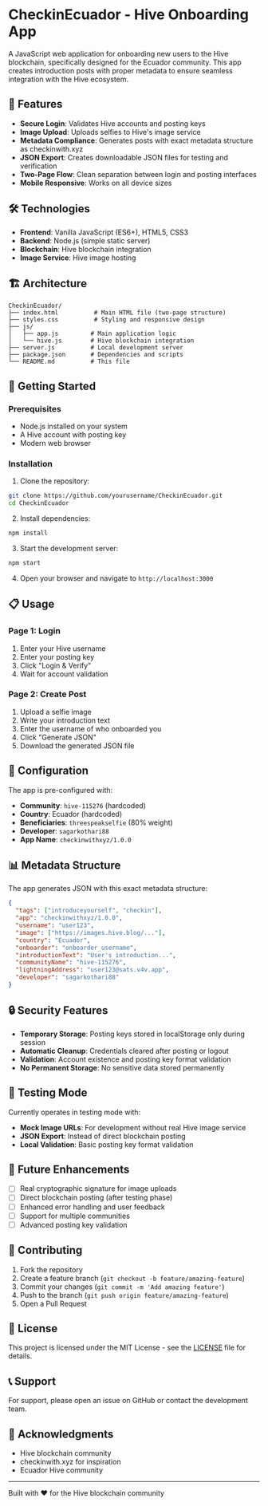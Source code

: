 # CheckinEcuador - Hive Onboarding App

A JavaScript web application for onboarding new users to the Hive blockchain, specifically designed for the Ecuador community. This app creates introduction posts with proper metadata to ensure seamless integration with the Hive ecosystem.

## 🚀 Features

- **Secure Login**: Validates Hive accounts and posting keys
- **Image Upload**: Uploads selfies to Hive's image service
- **Metadata Compliance**: Generates posts with exact metadata structure as checkinwith.xyz
- **JSON Export**: Creates downloadable JSON files for testing and verification
- **Two-Page Flow**: Clean separation between login and posting interfaces
- **Mobile Responsive**: Works on all device sizes

## 🛠️ Technologies

- **Frontend**: Vanilla JavaScript (ES6+), HTML5, CSS3
- **Backend**: Node.js (simple static server)
- **Blockchain**: Hive blockchain integration
- **Image Service**: Hive image hosting

## 🏗️ Architecture

```
CheckinEcuador/
├── index.html          # Main HTML file (two-page structure)
├── styles.css          # Styling and responsive design
├── js/
│   ├── app.js         # Main application logic
│   └── hive.js        # Hive blockchain integration
├── server.js          # Local development server
├── package.json       # Dependencies and scripts
└── README.md          # This file
```

## 🚀 Getting Started

### Prerequisites
- Node.js installed on your system
- A Hive account with posting key
- Modern web browser

### Installation

1. Clone the repository:
```bash
git clone https://github.com/yourusername/CheckinEcuador.git
cd CheckinEcuador
```

2. Install dependencies:
```bash
npm install
```

3. Start the development server:
```bash
npm start
```

4. Open your browser and navigate to `http://localhost:3000`

## 📋 Usage

### Page 1: Login
1. Enter your Hive username
2. Enter your posting key
3. Click "Login & Verify"
4. Wait for account validation

### Page 2: Create Post
1. Upload a selfie image
2. Write your introduction text
3. Enter the username of who onboarded you
4. Click "Generate JSON"
5. Download the generated JSON file

## 🔧 Configuration

The app is pre-configured with:
- **Community**: `hive-115276` (hardcoded)
- **Country**: Ecuador (hardcoded)
- **Beneficiaries**: `threespeakselfie` (80% weight)
- **Developer**: `sagarkothari88`
- **App Name**: `checkinwithxyz/1.0.0`

## 📊 Metadata Structure

The app generates JSON with this exact metadata structure:

```json
{
  "tags": ["introduceyourself", "checkin"],
  "app": "checkinwithxyz/1.0.0",
  "username": "user123",
  "image": ["https://images.hive.blog/..."],
  "country": "Ecuador",
  "onboarder": "onboarder_username",
  "introductionText": "User's introduction...",
  "communityName": "hive-115276",
  "lightningAddress": "user123@sats.v4v.app",
  "developer": "sagarkothari88"
}
```

## 🔒 Security Features

- **Temporary Storage**: Posting keys stored in localStorage only during session
- **Automatic Cleanup**: Credentials cleared after posting or logout
- **Validation**: Account existence and posting key format validation
- **No Permanent Storage**: No sensitive data stored permanently

## 🧪 Testing Mode

Currently operates in testing mode with:
- **Mock Image URLs**: For development without real Hive image service
- **JSON Export**: Instead of direct blockchain posting
- **Local Validation**: Basic posting key format validation

## 🔮 Future Enhancements

- [ ] Real cryptographic signature for image uploads
- [ ] Direct blockchain posting (after testing phase)
- [ ] Enhanced error handling and user feedback
- [ ] Support for multiple communities
- [ ] Advanced posting key validation

## 🤝 Contributing

1. Fork the repository
2. Create a feature branch (`git checkout -b feature/amazing-feature`)
3. Commit your changes (`git commit -m 'Add amazing feature'`)
4. Push to the branch (`git push origin feature/amazing-feature`)
5. Open a Pull Request

## 📝 License

This project is licensed under the MIT License - see the [LICENSE](LICENSE) file for details.

## 📞 Support

For support, please open an issue on GitHub or contact the development team.

## 🙏 Acknowledgments

- Hive blockchain community
- checkinwith.xyz for inspiration
- Ecuador Hive community

---

Built with ❤️ for the Hive blockchain community
